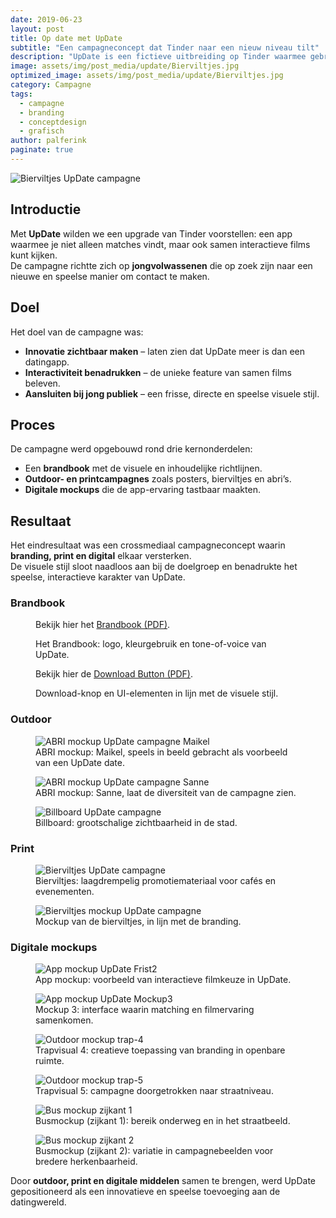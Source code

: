```yaml
---
date: 2019-06-23
layout: post
title: Op date met UpDate
subtitle: "Een campagneconcept dat Tinder naar een nieuw niveau tilt"
description: "UpDate is een fictieve uitbreiding op Tinder waarmee gebruikers interactieve films kunnen bekijken en beleven. Voor deze campagne ontwierp ik posters, mockups en promotiemateriaal die het innovatieve karakter van het concept tot leven brengen."
image: assets/img/post_media/update/Bierviltjes.jpg
optimized_image: assets/img/post_media/update/Bierviltjes.jpg
category: Campagne
tags:
  - campagne
  - branding
  - conceptdesign
  - grafisch
author: palferink
paginate: true
---
```


<img src="{{ site.baseurl }}/assets/img/post_media/update/Bierviltjes.jpg" alt="Bierviltjes UpDate campagne">

## Introductie

Met **UpDate** wilden we een upgrade van Tinder voorstellen: een app waarmee je niet alleen matches vindt, maar ook samen interactieve films kunt kijken.  
De campagne richtte zich op **jongvolwassenen** die op zoek zijn naar een nieuwe en speelse manier om contact te maken.

## Doel

Het doel van de campagne was:

- **Innovatie zichtbaar maken** – laten zien dat UpDate meer is dan een datingapp.  
- **Interactiviteit benadrukken** – de unieke feature van samen films beleven.  
- **Aansluiten bij jong publiek** – een frisse, directe en speelse visuele stijl.  

## Proces

De campagne werd opgebouwd rond drie kernonderdelen:

- Een **brandbook** met de visuele en inhoudelijke richtlijnen.  
- **Outdoor- en printcampagnes** zoals posters, bierviltjes en abri’s.  
- **Digitale mockups** die de app-ervaring tastbaar maakten.  

## Resultaat

Het eindresultaat was een crossmediaal campagneconcept waarin **branding, print en digital** elkaar versterken.  
De visuele stijl sloot naadloos aan bij de doelgroep en benadrukte het speelse, interactieve karakter van UpDate.

### Brandbook

<div class="image-grid">
  <figure>
    <object data="{{ site.baseurl }}/assets/img/post_media/update/Brandbook-UpDate.pdf" type="application/pdf" width="100%" height="400px">
      <p>Bekijk hier het <a href="{{ site.baseurl }}/assets/img/post_media/update/Brandbook-UpDate.pdf">Brandbook (PDF)</a>.</p>
    </object>
    <figcaption>Het Brandbook: logo, kleurgebruik en tone-of-voice van UpDate.</figcaption>
  </figure>
  <figure>
    <object data="{{ site.baseurl }}/assets/img/post_media/update/DownloadButton.pdf" type="application/pdf" width="100%" height="150px">
      <p>Bekijk hier de <a href="{{ site.baseurl }}/assets/img/post_media/update/DownloadButton.pdf">Download Button (PDF)</a>.</p>
    </object>
    <figcaption>Download-knop en UI-elementen in lijn met de visuele stijl.</figcaption>
  </figure>
</div>

### Outdoor

<div class="image-grid">
  <figure>
    <img src="{{ site.baseurl }}/assets/img/post_media/update/ABRI-mockup-Maikel.webp" alt="ABRI mockup UpDate campagne Maikel">
    <figcaption>ABRI mockup: Maikel, speels in beeld gebracht als voorbeeld van een UpDate date.</figcaption>
  </figure>
  <figure>
    <img src="{{ site.baseurl }}/assets/img/post_media/update/ABRI-mockup-Sanne.webp" alt="ABRI mockup UpDate campagne Sanne">
    <figcaption>ABRI mockup: Sanne, laat de diversiteit van de campagne zien.</figcaption>
  </figure>
  <figure>
    <img src="{{ site.baseurl }}/assets/img/post_media/update/Billboard.webp" alt="Billboard UpDate campagne">
    <figcaption>Billboard: grootschalige zichtbaarheid in de stad.</figcaption>
  </figure>
</div>

### Print

<div class="image-grid">
  <figure>
    <img src="{{ site.baseurl }}/assets/img/post_media/update/Bierviltjes.jpg" alt="Bierviltjes UpDate campagne">
    <figcaption>Bierviltjes: laagdrempelig promotiemateriaal voor cafés en evenementen.</figcaption>
  </figure>
  <figure>
    <img src="{{ site.baseurl }}/assets/img/post_media/update/Bierviltjes.webp" alt="Bierviltjes mockup UpDate campagne">
    <figcaption>Mockup van de bierviltjes, in lijn met de branding.</figcaption>
  </figure>
</div>

### Digitale mockups

<div class="image-grid">
  <figure>
    <img src="{{ site.baseurl }}/assets/img/post_media/update/Frist2.webp" alt="App mockup UpDate Frist2">
    <figcaption>App mockup: voorbeeld van interactieve filmkeuze in UpDate.</figcaption>
  </figure>
  <figure>
    <img src="{{ site.baseurl }}/assets/img/post_media/update/Mockup3.webp" alt="App mockup UpDate Mockup3">
    <figcaption>Mockup 3: interface waarin matching en filmervaring samenkomen.</figcaption>
  </figure>
  <figure>
    <img src="{{ site.baseurl }}/assets/img/post_media/update/trap-4.webp" alt="Outdoor mockup trap-4">
    <figcaption>Trapvisual 4: creatieve toepassing van branding in openbare ruimte.</figcaption>
  </figure>
  <figure>
    <img src="{{ site.baseurl }}/assets/img/post_media/update/trap-5.webp" alt="Outdoor mockup trap-5">
    <figcaption>Trapvisual 5: campagne doorgetrokken naar straatniveau.</figcaption>
  </figure>
  <figure>
    <img src="{{ site.baseurl }}/assets/img/post_media/update/Zijkant1.webp" alt="Bus mockup zijkant 1">
    <figcaption>Busmockup (zijkant 1): bereik onderweg en in het straatbeeld.</figcaption>
  </figure>
  <figure>
    <img src="{{ site.baseurl }}/assets/img/post_media/update/Zijkant2.webp" alt="Bus mockup zijkant 2">
    <figcaption>Busmockup (zijkant 2): variatie in campagnebeelden voor bredere herkenbaarheid.</figcaption>
  </figure>
</div>

Door **outdoor, print en digitale middelen** samen te brengen, werd UpDate gepositioneerd als een innovatieve en speelse toevoeging aan de datingwereld.
